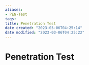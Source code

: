 ```yaml
---
aliases: 
- PEN-Test
tags: 
title: Penetration Test
date created: "2023-03-06T04:25:14"
date modified: "2023-03-06T04:25:22"
---
```


# Penetration Test
